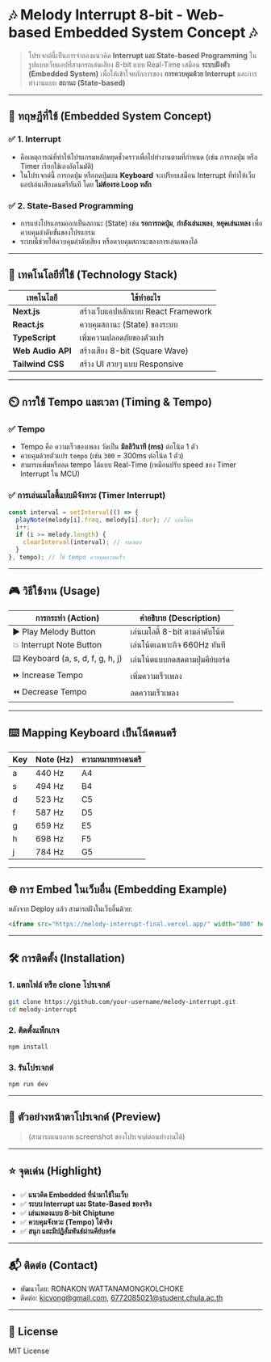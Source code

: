 # 🎶 Melody Interrupt 8-bit - Web-based Embedded System Concept 🎶

> โปรเจกต์นี้เป็นการจำลองแนวคิด **Interrupt และ State-based Programming** ในรูปแบบเว็บแอปที่สามารถเล่นเสียง 8-bit แบบ Real-Time เสมือน **ระบบฝังตัว (Embedded System)** เพื่อให้เข้าใจหลักการของ **การควบคุมด้วย Interrupt** และการทำงานแบบ **สถานะ (State-based)**

---

## 📜 ทฤษฎีที่ใช้ (Embedded System Concept)

### ✅ 1. **Interrupt**
- คือเหตุการณ์ที่ทำให้โปรแกรมหลักหยุดชั่วคราวเพื่อไปทำงานตามที่กำหนด (เช่น การกดปุ่ม หรือ Timer เรียกใช้เองอัตโนมัติ)
- ในโปรเจกต์นี้ การกดปุ่ม หรือกดปุ่มบน **Keyboard** จะเปรียบเสมือน Interrupt ที่ทำให้เว็บแอปเล่นเสียงดนตรีทันที โดย **ไม่ต้องรอ Loop หลัก**

### ✅ 2. **State-Based Programming**
- การแบ่งโปรแกรมออกเป็นสถานะ (State) เช่น **รอการกดปุ่ม**, **กำลังเล่นเพลง**, **หยุดเล่นเพลง** เพื่อควบคุมลำดับขั้นของโปรแกรม
- ระบบนี้ช่วยให้ควบคุมลำดับเสียง หรือควบคุมสถานะของการเล่นเพลงได้

---

## 🚀 เทคโนโลยีที่ใช้ (Technology Stack)

| เทคโนโลยี          | ใช้ทำอะไร                                      |
|------------------|--------------------------------------------|
| **Next.js**       | สร้างเว็บแอปหลักแบบ React Framework         |
| **React.js**      | ควบคุมสถานะ (State) ของระบบ                  |
| **TypeScript**   | เพิ่มความปลอดภัยของตัวแปร                   |
| **Web Audio API** | สร้างเสียง 8-bit (Square Wave)               |
| **Tailwind CSS** | สร้าง UI สวยๆ แบบ Responsive                 |

---

## ⏲️ การใช้ Tempo และเวลา (Timing & Tempo)

### ✅ **Tempo**
- Tempo คือ ความเร็วของเพลง วัดเป็น **มิลลิวินาที (ms)** ต่อโน้ต 1 ตัว
- ควบคุมด้วยตัวแปร `tempo` (เช่น `300` = 300ms ต่อโน้ต 1 ตัว)
- สามารถเพิ่มหรือลด tempo ได้แบบ Real-Time (เหมือนปรับ speed ของ Timer Interrupt ใน MCU)

### ✅ **การเล่นเมโลดี้แบบมีจังหวะ (Timer Interrupt)**

```typescript
const interval = setInterval(() => {
  playNote(melody[i].freq, melody[i].dur); // เล่นโน้ต
  i++;
  if (i >= melody.length) {
    clearInterval(interval); // จบเพลง
  }
}, tempo); // ใช้ tempo ควบคุมความเร็ว
```

---

## 🎮 วิธีใช้งาน (Usage)

| การกระทำ (Action)                 | คำอธิบาย (Description)                   |
|---------------------------------|----------------------------------------|
| ▶️  Play Melody Button            | เล่นเมโลดี้ 8-bit ตามลำดับโน้ต         |
| 💥 Interrupt Note Button          | เล่นโน้ตเฉพาะกิจ 660Hz ทันที           |
| ⌨️  Keyboard (a, s, d, f, g, h, j) | เล่นโน้ตแบบกดสดตามปุ่มคีย์บอร์ด       |
| ⏩ Increase Tempo                 | เพิ่มความเร็วเพลง                      |
| ⏪ Decrease Tempo                 | ลดความเร็วเพลง                         |

---

## ⌨️ **Mapping Keyboard เป็นโน้ตดนตรี**

| Key | Note (Hz) | ความหมายทางดนตรี |
|-----|-----------|-----------------|
| a   | 440 Hz    | A4              |
| s   | 494 Hz    | B4              |
| d   | 523 Hz    | C5              |
| f   | 587 Hz    | D5              |
| g   | 659 Hz    | E5              |
| h   | 698 Hz    | F5              |
| j   | 784 Hz    | G5              |

---

## 🌐 การ Embed ในเว็บอื่น (Embedding Example)

หลังจาก Deploy แล้ว สามารถฝังในเว็บอื่นด้วย:

```html
<iframe src="https://melody-interrupt-final.vercel.app/" width="800" height="600" style="border:none;"></iframe>
```

---

## 🛠️ การติดตั้ง (Installation)

### 1. แตกไฟล์ หรือ clone โปรเจกต์
```bash
git clone https://github.com/your-username/melody-interrupt.git
cd melody-interrupt
```

### 2. ติดตั้งแพ็กเกจ
```bash
npm install
```

### 3. รันโปรเจกต์
```bash
npm run dev
```

---

## 📸 ตัวอย่างหน้าตาโปรเจกต์ (Preview)
> (สามารถแนบภาพ screenshot ของโปรเจกต์ตอนทำงานได้)

---

## ⭐ จุดเด่น (Highlight)

- ✅ **แนวคิด Embedded ที่นำมาใช้ในเว็บ**
- ✅ **ระบบ Interrupt และ State-Based ของจริง**
- ✅ **เล่นเพลงแบบ 8-bit Chiptune**
- ✅ **ควบคุมจังหวะ (Tempo) ได้จริง**
- ✅ **สนุก และมีปฏิสัมพันธ์ผ่านคีย์บอร์ด**

---

## 📬 ติดต่อ (Contact)

- พัฒนาโดย: RONAKON WATTANAMONGKOLCHOKE
- ติดต่อ: kicvong@gmail.com, 6772085021@student.chula.ac.th

---

## 📜 License

MIT License
